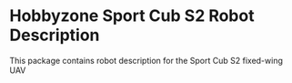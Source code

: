 # Hobbyzone Sport Cub S2 Robot Description
This package contains robot description for the Sport Cub S2 fixed-wing UAV